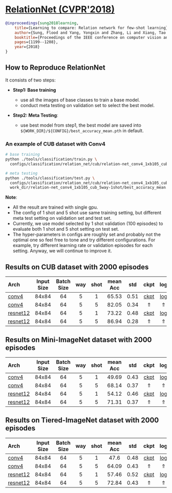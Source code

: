 <!-- [ALGORITHM] -->

# <summary><a href="https://arxiv.org/abs/1711.06025"> RelationNet (CVPR'2018)</a></summary>

```bibtex
@inproceedings{sung2018learning,
    title={Learning to compare: Relation network for few-shot learning},
    author={Sung, Flood and Yang, Yongxin and Zhang, Li and Xiang, Tao and Torr, Philip HS and Hospedales, Timothy M},
    booktitle={Proceedings of the IEEE conference on computer vision and pattern recognition},
    pages={1199--1208},
    year={2018}
}
```

## How to Reproduce RelationNet

It consists of two steps:
- **Step1: Base training**
   - use all the images of base classes to train a base model.
   - conduct meta testing on validation set to select the best model.

- **Step2: Meta Testing**:
   - use best model from step1, the best model are saved into `${WORK_DIR}/${CONFIG}/best_accuracy_mean.pth` in default.



### An example of CUB dataset with Conv4
```bash
# base training
python ./tools/classification/train.py \
  configs/classification/relation_net/cub/relation-net_conv4_1xb105_cub_5way-1shot.py

# meta testing
python ./tools/classification/test.py \
  configs/classification/relation_net/cub/relation-net_conv4_1xb105_cub_5way-1shot.py \
  work_dir/relation-net_conv4_1xb105_cub_5way-1shot/best_accuracy_mean.pth
```

**Note**:
- All the result are trained with single gpu.
- The config of 1 shot and 5 shot use same training setting,
  but different meta test setting on validation set and test set.
- Currently, we use model selected by 1 shot validation (100 episodes) to
  evaluate both 1 shot and 5 shot setting on test set.
- The hyper-parameters in configs are roughly set and probably not the optimal one so
  feel free to tone and try different configurations.
  For example, try different learning rate or validation episodes for each setting.
  Anyway, we will continue to improve it.

## Results on CUB dataset with 2000 episodes

| Arch  | Input Size | Batch Size | way | shot | mean Acc | std | ckpt | log |
| :-------------- | :-----------: | :------: | :------: | :------: | :------: | :------: |:------: |:------: |
| [conv4](/configs/classification/relation_net/cub/relation-net_conv4_1xb105_cub_5way-1shot.py) | 84x84 | 64 | 5  | 1 | 65.53 | 0.51 | [ckpt](https://download.openmmlab.com/mmfewshot/classification/relation_net/cub/relation-net_conv4_1xb105_cub_5way-1shot_20211120_101425-63bfa087.pth) | [log](https://download.openmmlab.com/mmfewshot/classification/relation_net/cub/relation-net_conv4_1xb105_cub_5way-1shot.log.json) |
| [conv4](/configs/classification/relation_net/cub/relation-net_conv4_1xb105_cub_5way-5shot.py) | 84x84 | 64 | 5 | 5 | 82.05 | 0.34 | &uArr; | &uArr; |
| [resnet12](/configs/classification/relation_net/cub/relation-net_resnet12_1xb105_cub_5way-1shot.py) | 84x84 | 64 | 5 | 1 | 73.22 | 0.48 | [ckpt](https://download.openmmlab.com/mmfewshot/classification/relation_net/cub/relation-net_resnet12_1xb105_cub_5way-1shot_20211120_101425-d67efa62.pth) | [log](https://download.openmmlab.com/mmfewshot/classification/relation_net/cub/relation-net_resnet12_1xb105_cub_5way-1shot.log.json) |
| [resnet12](/configs/classification/relation_net/cub/relation-net_resnet12_1xb105_cub_5way-5shot.py) | 84x84 | 64 | 5 | 5 | 86.94 | 0.28 | &uArr; | &uArr; |

## Results on Mini-ImageNet dataset with 2000 episodes

| Arch  | Input Size | Batch Size | way | shot | mean Acc | std | ckpt | log |
| :-------------- | :-----------: | :------: | :------: | :------: | :------: | :------: |:------: |:------: |
| [conv4](/configs/classification/relation_net/mini_imagenet/relation-net_conv4_1xb105_mini-imagenet_5way-1shot.py) | 84x84 | 64 | 5  | 1 | 49.69 | 0.43 | [ckpt](https://download.openmmlab.com/mmfewshot/classification/relation_net/mini_imagenet/relation-net_conv4_1xb105_mini-imagenet_5way-1shot_20211120_105359-c4256d35.pth) | [log](https://download.openmmlab.com/mmfewshot/classification/relation_net/mini_imagenet/relation-net_conv4_1xb105_mini-imagenet_5way-1shot.log.json) |
| [conv4](/configs/classification/relation_net/mini_imagenet/relation-net_conv4_1xb105_mini-imagenet_5way-5shot.py) | 84x84 | 64 | 5 | 5 | 68.14 | 0.37 | &uArr; | &uArr; |
| [resnet12](/configs/classification/relation_net/mini_imagenet/relation-net_resnet12_1xb105_mini-imagenet_5way-1shot.py) | 84x84 | 64 | 5 | 1 | 54.12 | 0.46 | [ckpt](https://download.openmmlab.com/mmfewshot/classification/relation_net/mini_imagenet/relation-net_resnet12_1xb105_mini-imagenet_5way-1shot_20211120_110716-c73a3f81.pth) | [log](https://download.openmmlab.com/mmfewshot/classification/relation_net/mini_imagenet/relation-net_resnet12_1xb105_mini-imagenet_5way-1shot.log.json) |
| [resnet12](/configs/classification/relation_net/mini_imagenet/relation-net_resnet12_1xb105_mini-imagenet_5way-5shot.py) | 84x84 | 64 | 5 | 5 | 71.31 | 0.37 | &uArr; | &uArr; |

## Results on Tiered-ImageNet dataset with 2000 episodes

| Arch  | Input Size | Batch Size | way | shot | mean Acc | std | ckpt | log |
| :-------------- | :-----------: | :------: | :------: | :------: | :------: | :------: |:------: |:------: |
| [conv4](/configs/classification/relation_net/tiered_imagenet/relation-net_conv4_1xb105_tiered-imagenet_5way-1shot.py) | 84x84 | 64 | 5  | 1 | 47.6 | 0.48 | [ckpt](https://download.openmmlab.com/mmfewshot/classification/relation_net/tiered_imagenet/relation-net_conv4_1xb105_tiered-imagenet_5way-1shot_20211120_141404-b41abf4d.pth) | [log](https://download.openmmlab.com/mmfewshot/classification/relation_net/tiered_imagenet/relation-net_conv4_1xb105_tiered-imagenet_5way-1shot.log.json) |
| [conv4](/configs/classification/relation_net/tiered_imagenet/relation-net_conv4_1xb105_tiered-imagenet_5way-5shot.py) | 84x84 | 64 | 5 | 5 | 64.09 | 0.43 | &uArr; | &uArr; |
| [resnet12](/configs/classification/relation_net/tiered_imagenet/relation-net_resnet12_1xb105_tiered-imagenet_5way-1shot.py) | 84x84 | 64 | 5 | 1 | 57.46 | 0.52 | [ckpt](https://download.openmmlab.com/mmfewshot/classification/relation_net/tiered_imagenet/relation-net_resnet12_1xb105_tiered-imagenet_5way-1shot_20211120_145035-7df8c4d3.pth) | [log](https://download.openmmlab.com/mmfewshot/classification/relation_net/tiered_imagenet/relation-net_resnet12_1xb105_tiered-imagenet_5way-1shot.log.json) |
| [resnet12](/configs/classification/relation_net/tiered_imagenet/relation-net_resnet12_1xb105_tiered-imagenet_5way-5shot.py) | 84x84 | 64 | 5 | 5 | 72.84 | 0.43 | &uArr; | &uArr; |
